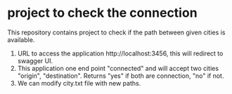 # project to check the connection

This repository contains project to check if the path between given cities is available.

1. URL to access the application http://localhost:3456, this will redirect to swagger UI.
2. This application one end point "connected" and will accept two cities "origin", "destination". Returns "yes" if both are connection, "no" if not.
3. We can modify city.txt file with new paths.

